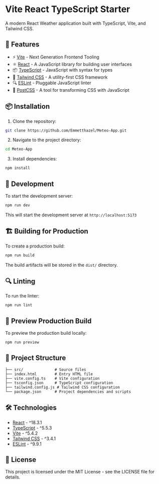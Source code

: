 # Vite React TypeScript Starter

A modern React Weather application built with TypeScript, Vite, and Tailwind CSS.

## 🚀 Features

- ⚡️ [Vite](https://vitejs.dev/) - Next Generation Frontend Tooling
- ⚛️ [React](https://reactjs.org/) - A JavaScript library for building user interfaces
- 📦 [TypeScript](https://www.typescriptlang.org/) - JavaScript with syntax for types
- 🎨 [Tailwind CSS](https://tailwindcss.com/) - A utility-first CSS framework
- 🔍 [ESLint](https://eslint.org/) - Pluggable JavaScript linter
- 🎯 [PostCSS](https://postcss.org/) - A tool for transforming CSS with JavaScript

## 📦 Installation

1. Clone the repository:

```bash
git clone https://github.com/Emmetthazel/Meteo-App.git
```

2. Navigate to the project directory:

```bash
cd Meteo-App
```

3. Install dependencies:

```bash
npm install
```

## 🚀 Development

To start the development server:

```bash
npm run dev
```

This will start the development server at `http://localhost:5173` 

## 🏗️ Building for Production

To create a production build:

```bash
npm run build
```

The build artifacts will be stored in the `dist/` directory.

## 🔍 Linting

To run the linter:

```bash
npm run lint
```

## 🎯 Preview Production Build

To preview the production build locally:

```bash
npm run preview
```

## 📁 Project Structure

```
├── src/              # Source files
├── index.html        # Entry HTML file
├── vite.config.ts    # Vite configuration
├── tsconfig.json     # TypeScript configuration
├── tailwind.config.js # Tailwind CSS configuration
└── package.json      # Project dependencies and scripts
```

## 🛠️ Technologies

- [React](https://reactjs.org/) - ^18.3.1
- [TypeScript](https://www.typescriptlang.org/) - ^5.5.3
- [Vite](https://vitejs.dev/) - ^5.4.2
- [Tailwind CSS](https://tailwindcss.com/) - ^3.4.1
- [ESLint](https://eslint.org/) - ^9.9.1

## 📝 License

This project is licensed under the MIT License - see the LICENSE file for details.
